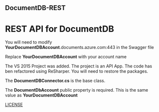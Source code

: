 ## DocumentDB-REST
# REST API for DocumentDB

You will need to modify **YourDocumentDBAccount**.documents.azure.com:443 in the Swagger file

Replace **YourDocumentDBAccount** with your account name

The VS 2015 Project was added. The project is an API App.  The code has ben refactored using ReSharper.
You will need to restore the packages. 

The **DocumentDBConnector.cs** is the base class. 

The **DocumentDbAccount** public property is required. This is the same value as **YourDocumentDBAccount**

[LICENSE](./LICENSE)
